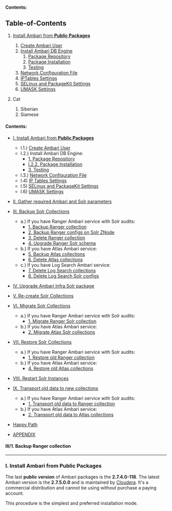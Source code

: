 #### Contents:
## Table-of-Contents
1. [Install Ambari from **Public Packages**](#i.Install-Ambari-from-Public-Packages)
    1. [Create Ambari User](#1-1-Create-Ambari-User)
    2. [Install Ambari DB Engine](#1-2-Install-Ambari-DB-Engine)
        1. [Package Repository](#1-2-1-Package-Repository)
        2. [Package Installation](#1-2-2-Package-Installation)
        3. [Testing](#1-2-3--Testing)  
    3. [Network Configuration File](#1-3-Network-Configuration-File)  
    4. [IPTables Settings](#1-4-IP-Tables-Settings)
    5. [SELinux and PackageKit Settings](#1-5-SELinux-an-PackageKit-Settings)
    6. [UMASK Settings](#1-6-UMASK-Settings)
    

2. Cat
    1. Siberian
    2. Siamese

#### Contents:
- [I. Install Ambari from **Public Packages**](#i.Install-Ambari-from-Public-Packages)
    - I.1.) [Create Ambari User](#1-1-Create-Ambari-User)
    - I.2.) Install Ambari DB Engine:
         - [1. Package Repository](#1-2-1-Package-Repository)
         - [I.2.2. Package Installation](#1-2-2-Package-Installation)
         - [3. Testing](#1-2-3--Testing)
    - I.3.) [Network Configuration File](#1-3-Network-Configuration-File)
    - I.4) [IP Tables Settings](#1-4-IP-Tables-Settings)
    - I.5) [SELinux and PackageKit Settings](#1-5-SELinux-an-PackageKit-Settings)
    - I.6) [UMASK Settings](#1-6-UMASK-Settings)

- [II. Gather required Ambari and Solr parameters](#0-gather-params)
- [III. Backup Solr Collections](#ii.-backup-collections-(ambari-2.6.x-to-ambari-2.7.x))
    - a.) If you have Ranger Ambari service with Solr audits:
        - [1. Backup Ranger collection](#ii/1.-backup-ranger-collection)
        - [2. Backup Ranger configs on Solr ZNode](#ii/2.-backup-ranger-configs-on-solr-znode)
        - [3. Delete Ranger collection](#ii/3.-delete-ranger-collection)
        - [4. Upgrade Ranger Solr schema](#ii/4.-upgrade-ranger-solr-schema)
    - b.) If you have Atlas Ambari service:
        - [5. Backup Atlas collections](#ii/5.-backup-atlas-collections)
        - [6. Delete Atlas collections](#ii/6.-delete-atlas-collections)
    - c.) If you have Log Search Ambari service:
        - [7. Delete Log Search collections](#ii/7.-delete-log-search-collections)
        - [8. Delete Log Search Solr configs](#ii/8.-delete-log-search-solr-configs)
- [IV. Upgrade Ambari Infra Solr package](#iii.-upgrade-infra-solr-packages)
- [V. Re-create Solr Collections](#iv.-re-create-collections)
- [VI. Migrate Solr Collections](#v.-migrate-solr-collections)
    - a.) If you have Ranger Ambari service with Solr audits:
        - [1. Migrate Ranger Solr collection](#v/1.-migrate-ranger-collections)
    - b.) If you have Atlas Ambari service:
        - [2. Migrate Atlas Solr collections](#v/2.-migrate-atlas-collections)
- [VII. Restore Solr Collections](#vi.-restore-collections)
    - a.) If you have Ranger Ambari service with Solr audits:
        - [1. Restore old Ranger collection](#vi/1.-restore-old-ranger-collection)
    - b.) If you have Atlas Ambari service:
        - [4. Restore old Atlas collections](#vi/4.-restore-old-atlas-collections)
- [VIII. Restart Solr Instances](#vii.-restart-infra-solr-instances)
- [IX. Transport old data to new collections](#viii.-transport-old-data-to-new-collections)
    - a.) If you have Ranger Ambari service with Solr audits:
        - [1. Transport old data to Ranger collection](#viii/1.-transport-old-data-to-ranger-collection)
    - b.) If you have Atlas Ambari service:
        - [2. Transport old data to Atlas collections](#viii/2.-transport-old-data-to-atlas-collections)
- [Happy Path](#happy-path)
- [APPENDIX](#appendix)


#### <a id="ii/1.-backup-ranger-collection">III/1. Backup Ranger collection</a>

-----------------------------
### <a id="i.Install-Ambari-from-Public-Packages">I. Install Ambari from Public Packages</a>
The last **public version** of Ambari packages is the **2.7.4.0-118**. The latest Ambari version is the **2.7.5.0.0** and is maintained by [Cloudera](https://docs.cloudera.com/HDPDocuments/Ambari/Ambari-2.7.5.0/index.html). It's a commercial distribution and cannot be using without purchase a paying account.

This procedure is the simplest and preferred installation mode.
